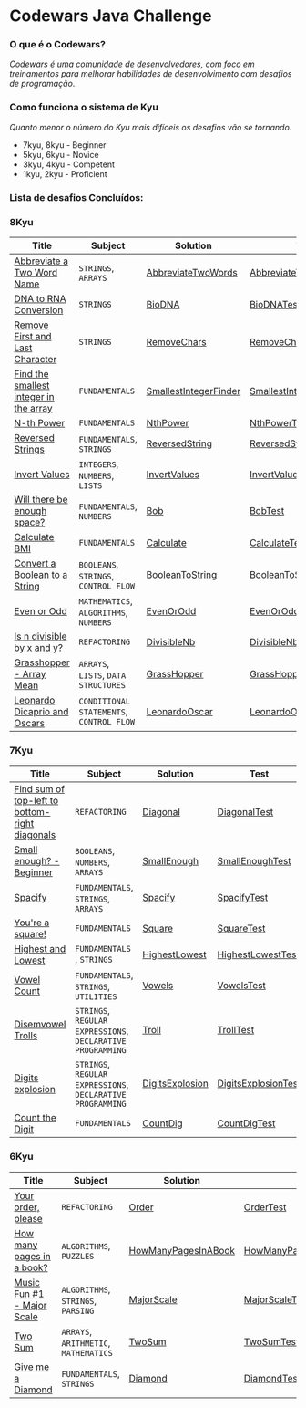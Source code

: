#  Codewars Java Challenge

### O que é o Codewars?
_Codewars é uma comunidade de desenvolvedores, com foco em treinamentos para melhorar habilidades de desenvolvimento com
desafios de programação_.

### Como funciona o sistema de Kyu
_Quanto menor o número do Kyu mais difíceis os desafios vão se tornando._

- 7kyu, 8kyu - Beginner
- 5kyu, 6kyu - Novice
- 3kyu, 4kyu - Competent
- 1kyu, 2kyu - Proficient


### Lista de desafios Concluídos: 


### 8Kyu 

| Title                                                                                            | Subject                                  | Solution                                                                                                                                      | Test                                                                                                                                                  |
|--------------------------------------------------------------------------------------------------|------------------------------------------|-----------------------------------------------------------------------------------------------------------------------------------------------|-------------------------------------------------------------------------------------------------------------------------------------------------------|
| [Abbreviate a Two Word Name](https://www.codewars.com/kata/57eadb7ecd143f4c9c0000a3)             | `STRINGS`, `ARRAYS`                      | [AbbreviateTwoWords](https://github.com/CleuJunior/Codewars-Java/blob/main/src/main/java/com/br/javawars/kyu_8/AbbreviateTwoWords.java)       | [AbbreviateTwoWordsTest](https://github.com/CleuJunior/Codewars-Java/blob/main/src/test/java/com/br/javawars/kyu_8/AbbreviateTwoWordsTest.java)       |
| [DNA to RNA Conversion](https://www.codewars.com/kata/5556282156230d0e5e000089)                  | `STRINGS`                                | [BioDNA](https://github.com/CleuJunior/Codewars-Java/blob/main/src/main/java/com/br/javawars/kyu_8/BioDNA.java)                               | [BioDNATest](https://github.com/CleuJunior/Codewars-Java/blob/main/src/test/java/com/br/javawars/kyu_8/BioDNATest.java)                               |
| [Remove First and Last Character](https://www.codewars.com/kata/56bc28ad5bdaeb48760009b0)        | `STRINGS`                                | [RemoveChars](https://github.com/CleuJunior/Codewars-Java/blob/main/src/main/java/com/br/javawars/kyu_8/RemoveChars.java)                     | [RemoveCharsTest](https://github.com/CleuJunior/Codewars-Java/blob/main/src/test/java/com/br/javawars/kyu_8/RemoveCharsTest.java)                     |
| [Find the smallest integer in the array](https://www.codewars.com/kata/55a2d7ebe362935a210000b2) | `FUNDAMENTALS`                           | [SmallestIntegerFinder](https://github.com/CleuJunior/Codewars-Java/blob/main/src/main/java/com/br/javawars/kyu_8/SmallestIntegerFinder.java) | [SmallestIntegerFinderTest](https://github.com/CleuJunior/Codewars-Java/blob/main/src/test/java/com/br/javawars/kyu_8/SmallestIntegerFinderTest.java) |
| [N-th Power](https://www.codewars.com/kata/57d814e4950d8489720008db)                             | `FUNDAMENTALS`                           | [NthPower](https://github.com/CleuJunior/Codewars-Java/blob/main/src/main/java/com/br/javawars/kyu_8/NthPower.java)                           | [NthPowerTest](https://github.com/CleuJunior/Codewars-Java/blob/main/src/test/java/com/br/javawars/kyu_8/NthPowerTest.java)                           |
| [Reversed Strings](https://www.codewars.com/kata/5168bb5dfe9a00b126000018)                       | `FUNDAMENTALS`, `STRINGS`                | [ReversedString](https://github.com/CleuJunior/Codewars-Java/blob/main/src/main/java/com/br/javawars/kyu_8/ReversedString.java)               | [ReversedStringTest](https://github.com/CleuJunior/Codewars-Java/tree/main/src/test/java/com/br/javawars/kyu_8)                                       |
| [Invert Values](https://www.codewars.com/kata/5899dc03bc95b1bf1b0000ad)                          | `INTEGERS`, `NUMBERS`, `LISTS`           | [InvertValues](https://github.com/CleuJunior/Codewars-Java/blob/main/src/main/java/com/br/javawars/kyu_8/InvertValues.java)                   | [InvertValuesTest](https://github.com/CleuJunior/Codewars-Java/blob/main/src/test/java/com/br/javawars/kyu_8/InvertValuesTest.java)                   |
| [Will there be enough space?](https://www.codewars.com/kata/5875b200d520904a04000003)            | `FUNDAMENTALS`, `NUMBERS`                | [Bob](https://github.com/CleuJunior/Codewars-Java/blob/main/src/main/java/com/br/javawars/kyu_8/Bob.java)                                     | [BobTest](https://github.com/CleuJunior/Codewars-Java/blob/main/src/test/java/com/br/javawars/kyu_8/BobTest.java)                                     |
| [Calculate BMI](https://www.codewars.com/kata/57a429e253ba3381850000fb)                          | `FUNDAMENTALS`                           | [Calculate](https://github.com/CleuJunior/Codewars-Java/blob/main/src/main/java/com/br/javawars/kyu_8/Calculate.java)                         | [CalculateTest](https://github.com/CleuJunior/Codewars-Java/blob/main/src/test/java/com/br/javawars/kyu_8/CalculateTest.java)                         |
| [Convert a Boolean to a String](https://www.codewars.com/kata/551b4501ac0447318f0009cd)          | `BOOLEANS`, `STRINGS`, `CONTROL FLOW`    | [BooleanToString](https://github.com/CleuJunior/Codewars-Java/blob/main/src/main/java/com/br/javawars/kyu_8/BooleanToString.java)             | [BooleanToStringTest](https://github.com/CleuJunior/Codewars-Java/blob/main/src/test/java/com/br/javawars/kyu_8/BooleanToStringTest.java)             |
| [Even or Odd](https://www.codewars.com/kata/53da3dbb4a5168369a0000fe)                            | `MATHEMATICS`, `ALGORITHMS`, `NUMBERS`   | [EvenOrOdd](https://github.com/CleuJunior/Codewars-Java/blob/main/src/main/java/com/br/javawars/kyu_8/EvenOrOdd.java)                         | [EvenOrOddTest](https://github.com/CleuJunior/Codewars-Java/blob/main/src/test/java/com/br/javawars/kyu_8/EvenOrOddTest.java)                         |
| [Is n divisible by x and y?](https://www.codewars.com/kata/5545f109004975ea66000086)             | `REFACTORING`                            | [DivisibleNb](https://github.com/CleuJunior/Codewars-Java/blob/main/src/main/java/com/br/javawars/kyu_8/DivisibleNb.java)                     | [DivisibleNbTest](https://github.com/CleuJunior/Codewars-Java/blob/main/src/test/java/com/br/javawars/kyu_8/DivisibleNbTest.java)                     |
| [Grasshopper - Array Mean](https://www.codewars.com/kata/55d277882e139d0b6000005d)               | `ARRAYS`, `LISTS`, `DATA STRUCTURES`     | [GrassHopper](https://github.com/CleuJunior/Codewars-Java/blob/main/src/main/java/com/br/javawars/kyu_8/GrassHopper.java)                     | [GrassHopperTest](https://github.com/CleuJunior/Codewars-Java/blob/main/src/test/java/com/br/javawars/kyu_8/GrassHopperTest.java)                     |
| [Leonardo Dicaprio and Oscars](https://www.codewars.com/kata/56d49587df52101de70011e4)           | `CONDITIONAL STATEMENTS`, `CONTROL FLOW` | [LeonardoOscar](https://github.com/CleuJunior/Codewars-Java/blob/main/src/main/java/com/br/javawars/kyu_8/LeonardoOscar.java)                 | [LeonardoOscarTest](https://github.com/CleuJunior/Codewars-Java/blob/main/src/test/java/com/br/javawars/kyu_8/LeonardoOscarTest.java)                 |

### 7Kyu

| Title                                                                                                    | Subject                                                     | Solution                                                                                                                          | Test                                                                                                                                      |
|----------------------------------------------------------------------------------------------------------|-------------------------------------------------------------|-----------------------------------------------------------------------------------------------------------------------------------|-------------------------------------------------------------------------------------------------------------------------------------------|
| [Find sum of top-left to bottom-right diagonals](https://www.codewars.com/kata/5545f109004975ea66000086) | `REFACTORING`                                               | [Diagonal](https://github.com/CleuJunior/Codewars-Java/blob/main/src/main/java/com/br/javawars/kyu_7/Diagonal.java)               | [DiagonalTest](https://github.com/CleuJunior/Codewars-Java/blob/main/src/test/java/com/br/javawars/kyu_7/DiagonalTest.java)               |
| [Small enough? - Beginner](https://www.codewars.com/kata/57cc981a58da9e302a000214)                       | `BOOLEANS`, `NUMBERS`, `ARRAYS`                             | [SmallEnough](https://github.com/CleuJunior/Codewars-Java/blob/main/src/main/java/com/br/javawars/kyu_7/SmallEnough.java)         | [SmallEnoughTest](https://github.com/CleuJunior/Codewars-Java/blob/main/src/test/java/com/br/javawars/kyu_7/SmallEnoughTest.java)         |
| [Spacify](https://www.codewars.com/kata/57f8ee485cae443c4d000127)                                        | `FUNDAMENTALS`, `STRINGS`, `ARRAYS`                         | [Spacify](https://github.com/CleuJunior/Codewars-Java/blob/main/src/main/java/com/br/javawars/kyu_7/Spacify.java)                 | [SpacifyTest](https://github.com/CleuJunior/Codewars-Java/blob/main/src/test/java/com/br/javawars/kyu_7/SpacifyTest.java)                 |
| [You're a square!](https://www.codewars.com/kata/54c27a33fb7da0db0100040e)                               | `FUNDAMENTALS`                                              | [Square](https://github.com/CleuJunior/Codewars-Java/blob/main/src/main/java/com/br/javawars/kyu_7/Square.java)                   | [SquareTest](https://github.com/CleuJunior/Codewars-Java/blob/main/src/test/java/com/br/javawars/kyu_7/SquareTest.java)                   |
| [Highest and Lowest](https://www.codewars.com/kata/554b4ac871d6813a03000035)                             | `FUNDAMENTALS`    , `STRINGS`                               | [HighestLowest](https://github.com/CleuJunior/Codewars-Java/blob/main/src/main/java/com/br/javawars/kyu_7/HighestLowest.java)     | [HighestLowestTest](https://github.com/CleuJunior/Codewars-Java/blob/main/src/test/java/com/br/javawars/kyu_7/HighestLowestTest.java)     |
| [Vowel Count](https://www.codewars.com/kata/54ff3102c1bad923760001f3)                                    | `FUNDAMENTALS`, `STRINGS`, `UTILITIES`                      | [Vowels](https://github.com/CleuJunior/Codewars-Java/blob/main/src/main/java/com/br/javawars/kyu_7/Vowels.java)                   | [VowelsTest](https://github.com/CleuJunior/Codewars-Java/blob/main/src/test/java/com/br/javawars/kyu_7/VowelsTest.java)                   |
| [Disemvowel Trolls](https://www.codewars.com/kata/52fba66badcd10859f00097e)                              | `STRINGS`, `REGULAR EXPRESSIONS`, `DECLARATIVE PROGRAMMING` | [Troll](https://github.com/CleuJunior/Codewars-Java/blob/main/src/main/java/com/br/javawars/kyu_7/Troll.java)                     | [TrollTest](https://github.com/CleuJunior/Codewars-Java/blob/main/src/test/java/com/br/javawars/kyu_7/TrollTest.java)                     |
| [Digits explosion](https://www.codewars.com/kata/585b1fafe08bae9988000314)                               | `STRINGS`, `REGULAR EXPRESSIONS`, `DECLARATIVE PROGRAMMING` | [DigitsExplosion](https://github.com/CleuJunior/Codewars-Java/blob/main/src/main/java/com/br/javawars/kyu_7/DigitsExplosion.java) | [DigitsExplosionTest](https://github.com/CleuJunior/Codewars-Java/blob/main/src/test/java/com/br/javawars/kyu_7/DigitsExplosionTest.java) |
| [Count the Digit](https://www.codewars.com/kata/566fc12495810954b1000030/)                               | `FUNDAMENTALS`                                              | [CountDig](https://github.com/CleuJunior/Codewars-Java/blob/main/src/main/java/com/br/javawars/kyu_7/CountDig.java)               | [CountDigTest](https://github.com/CleuJunior/Codewars-Java/blob/main/src/test/java/com/br/javawars/kyu_7/CountDigTest.java)               |


### 6Kyu

| Title                                                                                | Subject                               | Solution                                                                                                                                  | Test                                                                                                                                              |
|--------------------------------------------------------------------------------------|---------------------------------------|-------------------------------------------------------------------------------------------------------------------------------------------|---------------------------------------------------------------------------------------------------------------------------------------------------|
| [Your order, please](https://www.codewars.com/kata/55c45be3b2079eccff00010f)         | `REFACTORING`                         | [Order](https://github.com/CleuJunior/Codewars-Java/blob/main/src/main/java/com/br/javawars/kyu_6/Order.java)                             | [OrderTest](https://github.com/CleuJunior/Codewars-Java/blob/main/src/test/java/com/br/javawars/kyu_6/OrderTest.java)                             |
| [How many pages in a book?](https://www.codewars.com/kata/622de76d28bf330057cd6af8)  | `ALGORITHMS`, `PUZZLES`               | [HowManyPagesInABook](https://github.com/CleuJunior/Codewars-Java/blob/main/src/main/java/com/br/javawars/kyu_6/HowManyPagesInABook.java) | [HowManyPagesInABookTest](https://github.com/CleuJunior/Codewars-Java/blob/main/src/test/java/com/br/javawars/kyu_6/HowManyPagesInABookTest.java) |
| [Music Fun #1 - Major Scale](https://www.codewars.com/kata/5c1b25bc85042749e9000043) | `ALGORITHMS`, `STRINGS`, `PARSING`    | [MajorScale](https://github.com/CleuJunior/Codewars-Java/blob/main/src/main/java/com/br/javawars/kyu_6/MajorScale.java)                   | [MajorScaleTest](https://github.com/CleuJunior/Codewars-Java/blob/main/src/test/java/com/br/javawars/kyu_6/MajorScaleTest.java)                   |
| [Two Sum](https://www.codewars.com/kata/52c31f8e6605bcc646000082)                    | `ARRAYS`, `ARITHMETIC`, `MATHEMATICS` | [TwoSum](https://github.com/CleuJunior/Codewars-Java/blob/main/src/main/java/com/br/javawars/kyu_6/TwoSum.java)                           | [TwoSumTest](https://github.com/CleuJunior/Codewars-Java/blob/main/src/test/java/com/br/javawars/kyu_6/TwoSumTest.java)                           |
| [Give me a Diamond](https://www.codewars.com/kata/5503013e34137eeeaa001648)          | `FUNDAMENTALS`, `STRINGS`             | [Diamond](https://github.com/CleuJunior/Codewars-Java/blob/main/src/main/java/com/br/javawars/kyu_6/Diamond.java)                         | [DiamondTest](https://github.com/CleuJunior/Codewars-Java/blob/main/src/test/java/com/br/javawars/kyu_6/DiamondTest.java)                         |
